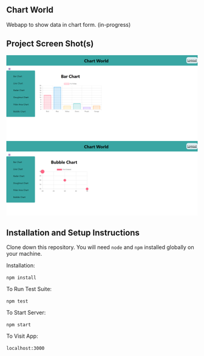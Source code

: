 ## Chart World
Webapp to show data in chart form.
(in-progress)


## Project Screen Shot(s)
<img src="./src/images/bar-chart.png" />
<img src="./src/images/bubble-chart.png" />

## Installation and Setup Instructions

Clone down this repository. You will need `node` and `npm` installed globally on your machine.  

Installation:

`npm install`  

To Run Test Suite:  

`npm test`  

To Start Server:

`npm start`  

To Visit App:

`localhost:3000`  

